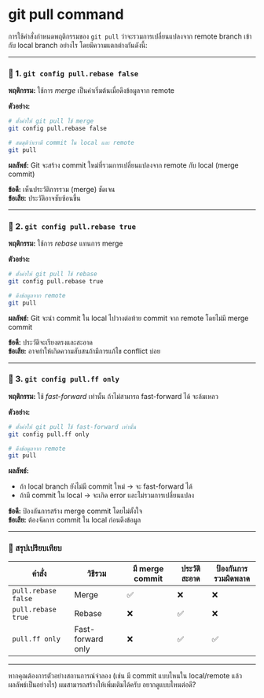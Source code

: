 # git pull command

การใช้คำสั่งกำหนดพฤติกรรมของ `git pull` ว่าจะรวมการเปลี่ยนแปลงจาก remote branch เข้ากับ local branch อย่างไร โดยมีความแตกต่างกันดังนี้:

---

### 🔹 1. `git config pull.rebase false`
**พฤติกรรม:** ใช้การ *merge* เป็นค่าเริ่มต้นเมื่อดึงข้อมูลจาก remote

**ตัวอย่าง:**
```bash
# ตั้งค่าให้ git pull ใช้ merge
git config pull.rebase false

# สมมุติว่าเรามี commit ใน local และ remote
git pull
```

**ผลลัพธ์:** Git จะสร้าง commit ใหม่ที่รวมการเปลี่ยนแปลงจาก remote กับ local (merge commit)

**ข้อดี:** เห็นประวัติการรวม (merge) ชัดเจน  
**ข้อเสีย:** ประวัติอาจซับซ้อนขึ้น

---

### 🔹 2. `git config pull.rebase true`
**พฤติกรรม:** ใช้การ *rebase* แทนการ merge

**ตัวอย่าง:**
```bash
# ตั้งค่าให้ git pull ใช้ rebase
git config pull.rebase true

# ดึงข้อมูลจาก remote
git pull
```

**ผลลัพธ์:** Git จะนำ commit ใน local ไปวางต่อท้าย commit จาก remote โดยไม่มี merge commit

**ข้อดี:** ประวัติจะเรียงตรงและสะอาด  
**ข้อเสีย:** อาจทำให้เกิดความสับสนถ้ามีการแก้ไข conflict บ่อย

---

### 🔹 3. `git config pull.ff only`
**พฤติกรรม:** ใช้ *fast-forward* เท่านั้น ถ้าไม่สามารถ fast-forward ได้ จะล้มเหลว

**ตัวอย่าง:**
```bash
# ตั้งค่าให้ git pull ใช้ fast-forward เท่านั้น
git config pull.ff only

# ดึงข้อมูลจาก remote
git pull
```

**ผลลัพธ์:**
- ถ้า local branch ยังไม่มี commit ใหม่ → จะ fast-forward ได้
- ถ้ามี commit ใน local → จะเกิด error และไม่รวมการเปลี่ยนแปลง

**ข้อดี:** ป้องกันการสร้าง merge commit โดยไม่ตั้งใจ  
**ข้อเสีย:** ต้องจัดการ commit ใน local ก่อนดึงข้อมูล

---

### 🔄 สรุปเปรียบเทียบ

| คำสั่ง | วิธีรวม | มี merge commit | ประวัติสะอาด | ป้องกันการรวมผิดพลาด |
|--------|----------|------------------|----------------|------------------------|
| `pull.rebase false` | Merge | ✅ | ❌ | ❌ |
| `pull.rebase true`  | Rebase | ❌ | ✅ | ❌ |
| `pull.ff only`      | Fast-forward only | ❌ | ✅ | ✅ |

---

หากคุณต้องการตัวอย่างสถานการณ์จำลอง (เช่น มี commit แบบไหนใน local/remote แล้วผลลัพธ์เป็นอย่างไร) ผมสามารถสร้างให้เพิ่มเติมได้ครับ อยากดูแบบไหนต่อดี?
